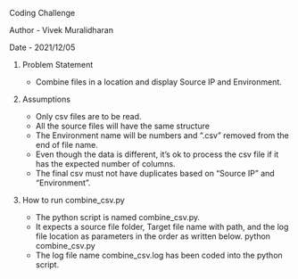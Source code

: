 Coding Challenge

Author - Vivek Muralidharan

Date - 2021/12/05

1) Problem Statement
	- Combine files in a location and display Source IP and Environment.
2) Assumptions
	- Only csv files are to be read.
	- All the source files will have the same structure
	- The Environment name will be numbers and “.csv” removed from the end of file name.
	- Even though the data is different, it’s ok to process the csv file if it has the expected number of columns.
	- The final csv must not have duplicates based on “Source IP” and “Environment”.

3) How to run combine_csv.py
	- The python script is named combine_csv.py.
	- It expects a source file folder, Target file name with path, and the log file location as parameters in the order as written below.
	  python combine_csv.py <source file path> <target file name with path> <log file path>
	- The log file name combine_csv.log has been coded into the python script.

